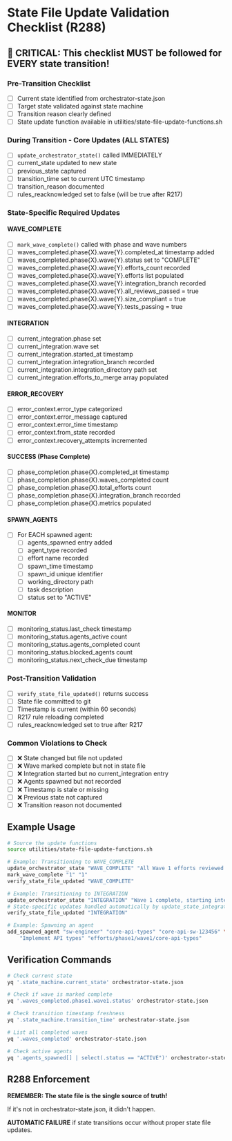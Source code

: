 # State File Update Validation Checklist (R288)

## 🔴 CRITICAL: This checklist MUST be followed for EVERY state transition!

### Pre-Transition Checklist
- [ ] Current state identified from orchestrator-state.json
- [ ] Target state validated against state machine
- [ ] Transition reason clearly defined
- [ ] State update function available in utilities/state-file-update-functions.sh

### During Transition - Core Updates (ALL STATES)
- [ ] `update_orchestrator_state()` called IMMEDIATELY
- [ ] current_state updated to new state
- [ ] previous_state captured
- [ ] transition_time set to current UTC timestamp
- [ ] transition_reason documented
- [ ] rules_reacknowledged set to false (will be true after R217)

### State-Specific Required Updates

#### WAVE_COMPLETE
- [ ] `mark_wave_complete()` called with phase and wave numbers
- [ ] waves_completed.phase{X}.wave{Y}.completed_at timestamp added
- [ ] waves_completed.phase{X}.wave{Y}.status set to "COMPLETE"
- [ ] waves_completed.phase{X}.wave{Y}.efforts_count recorded
- [ ] waves_completed.phase{X}.wave{Y}.efforts list populated
- [ ] waves_completed.phase{X}.wave{Y}.integration_branch recorded
- [ ] waves_completed.phase{X}.wave{Y}.all_reviews_passed = true
- [ ] waves_completed.phase{X}.wave{Y}.size_compliant = true
- [ ] waves_completed.phase{X}.wave{Y}.tests_passing = true

#### INTEGRATION
- [ ] current_integration.phase set
- [ ] current_integration.wave set
- [ ] current_integration.started_at timestamp
- [ ] current_integration.integration_branch recorded
- [ ] current_integration.integration_directory path set
- [ ] current_integration.efforts_to_merge array populated

#### ERROR_RECOVERY
- [ ] error_context.error_type categorized
- [ ] error_context.error_message captured
- [ ] error_context.error_time timestamp
- [ ] error_context.from_state recorded
- [ ] error_context.recovery_attempts incremented

#### SUCCESS (Phase Complete)
- [ ] phase_completion.phase{X}.completed_at timestamp
- [ ] phase_completion.phase{X}.waves_completed count
- [ ] phase_completion.phase{X}.total_efforts count
- [ ] phase_completion.phase{X}.integration_branch recorded
- [ ] phase_completion.phase{X}.metrics populated

#### SPAWN_AGENTS
- [ ] For EACH spawned agent:
  - [ ] agents_spawned entry added
  - [ ] agent_type recorded
  - [ ] effort name recorded
  - [ ] spawn_time timestamp
  - [ ] spawn_id unique identifier
  - [ ] working_directory path
  - [ ] task description
  - [ ] status set to "ACTIVE"

#### MONITOR
- [ ] monitoring_status.last_check timestamp
- [ ] monitoring_status.agents_active count
- [ ] monitoring_status.agents_completed count
- [ ] monitoring_status.blocked_agents count
- [ ] monitoring_status.next_check_due timestamp

### Post-Transition Validation
- [ ] `verify_state_file_updated()` returns success
- [ ] State file committed to git
- [ ] Timestamp is current (within 60 seconds)
- [ ] R217 rule reloading completed
- [ ] rules_reacknowledged set to true after R217

### Common Violations to Check
- [ ] ❌ State changed but file not updated
- [ ] ❌ Wave marked complete but not in state file
- [ ] ❌ Integration started but no current_integration entry
- [ ] ❌ Agents spawned but not recorded
- [ ] ❌ Timestamp is stale or missing
- [ ] ❌ Previous state not captured
- [ ] ❌ Transition reason not documented

## Example Usage

```bash
# Source the update functions
source utilities/state-file-update-functions.sh

# Example: Transitioning to WAVE_COMPLETE
update_orchestrator_state "WAVE_COMPLETE" "All Wave 1 efforts reviewed and passed"
mark_wave_complete "1" "1"
verify_state_file_updated "WAVE_COMPLETE"

# Example: Transitioning to INTEGRATION
update_orchestrator_state "INTEGRATION" "Wave 1 complete, starting integration"
# State-specific updates handled automatically by update_state_integration()
verify_state_file_updated "INTEGRATION"

# Example: Spawning an agent
add_spawned_agent "sw-engineer" "core-api-types" "core-api-sw-123456" \
    "Implement API types" "efforts/phase1/wave1/core-api-types"
```

## Verification Commands

```bash
# Check current state
yq '.state_machine.current_state' orchestrator-state.json

# Check if wave is marked complete
yq '.waves_completed.phase1.wave1.status' orchestrator-state.json

# Check transition timestamp freshness
yq '.state_machine.transition_time' orchestrator-state.json

# List all completed waves
yq '.waves_completed' orchestrator-state.json

# Check active agents
yq '.agents_spawned[] | select(.status == "ACTIVE")' orchestrator-state.json
```

## R288 Enforcement

**REMEMBER: The state file is the single source of truth!**

If it's not in orchestrator-state.json, it didn't happen.

**AUTOMATIC FAILURE** if state transitions occur without proper state file updates.
